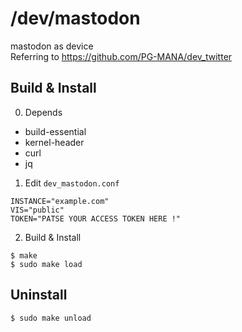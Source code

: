 # /dev/mastodon
mastodon as device  
Referring to https://github.com/PG-MANA/dev_twitter

## Build & Install
0. Depends
* build-essential
* kernel-header
* curl
* jq

1. Edit `dev_mastodon.conf`
```
INSTANCE="example.com"
VIS="public"
TOKEN="PATSE YOUR ACCESS TOKEN HERE !"
```

2. Build & Install
```
$ make
$ sudo make load
```

## Uninstall
```
$ sudo make unload
```
